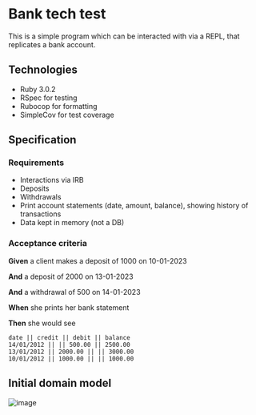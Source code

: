 # Bank tech test

This is a simple program which can be interacted with via a REPL, that replicates a bank account.

## Technologies

- Ruby 3.0.2
- RSpec for testing
- Rubocop for formatting
- SimpleCov for test coverage

## Specification

### Requirements
- Interactions via IRB
- Deposits
- Withdrawals
- Print account statements (date, amount, balance), showing history of transactions
- Data kept in memory (not a DB)

### Acceptance criteria

**Given** a client makes a deposit of 1000 on 10-01-2023

**And** a deposit of 2000 on 13-01-2023

**And** a withdrawal of 500 on 14-01-2023

**When** she prints her bank statement

**Then** she would see

```
date || credit || debit || balance
14/01/2012 || || 500.00 || 2500.00
13/01/2012 || 2000.00 || || 3000.00
10/01/2012 || 1000.00 || || 1000.00
```

## Initial domain model

![image](https://user-images.githubusercontent.com/83607124/135060069-09e0b168-b1c0-42f5-b82e-fef3c7d52576.png)

